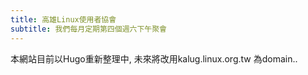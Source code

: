 ```yaml
---
title: 高雄Linux使用者協會
subtitle: 我們每月定期第四個週六下午聚會
---
```


本網站目前以Hugo重新整理中, 未來將改用kalug.linux.org.tw 為domain..

